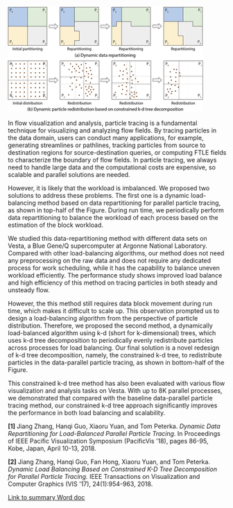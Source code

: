![Dynamic Particle Redistribution](images/2018-08-10/Picture17.png)

In flow visualization and analysis, particle tracing is a fundamental technique
for visualizing and analyzing flow fields. By tracing particles in the data
domain, users can conduct many applications, for example, generating
streamlines or pathlines, tracking particles from source to destination regions
for source-destination queries, or computing FTLE fields to characterize the
boundary of flow fields. In particle tracing, we always need to handle large
data and the computational costs are expensive, so scalable and parallel
solutions are needed.

However, it is likely that the workload is imbalanced.  We proposed two
solutions to address these problems. The first one is a dynamic load-balancing
method based on data repartitioning for parallel particle tracing, as shown in
top-half of the Figure. During run time, we periodically perform data
repartitioning to balance the workload of each process based on the estimation
of the block workload.

We studied this data-repartitioning method with different data sets on Vesta, a
Blue Gene/Q supercomputer at Argonne National Laboratory. Compared with other
load-balancing algorithms, our method does not need any preprocessing on the
raw data and does not require any dedicated process for work scheduling, while
it has the capability to balance uneven workload efficiently. The performance
study shows improved load balance and high efficiency of this method on tracing
particles in both steady and unsteady flow.

However, the this method still requires data block movement during run time,
which makes it difficult to scale up. This observation prompted us to design a
load-balancing algorithm from the perspective of particle distribution.
Therefore, we proposed the second method, a dynamically load-balanced algorithm
using k-d (short for k-dimensional) trees, which uses k-d tree decomposition to
periodically evenly redistribute particles across processes for load balancing.
Our final solution is a novel redesign of k-d tree decomposition, namely, the
constrained k-d tree, to redistribute particles in the data-parallel particle
tracing, as shown in bottom-half of the Figure.

This constrained k-d tree method has also been evaluated with various flow
visualization and analysis tasks on Vesta. With up to 8K parallel processes, we
demonstrated that compared with the baseline data-parallel particle tracing
method, our constrained k-d tree approach significantly improves the
performance in both load balancing and scalability.

**[1]** Jiang Zhang, Hanqi Guo, Xiaoru Yuan, and Tom Peterka.
*Dynamic Data Repartitioning for Load-Balanced Parallel Particle Tracing.*
In Proceedings of IEEE Pacific Visualization Symposium (PacificVis '18),
pages 86-95, Kobe, Japan, April 10-13, 2018.

**[2]** Jiang Zhang, Hanqi Guo, Fan Hong, Xiaoru Yuan, and Tom Peterka.
*Dynamic Load Balancing Based on Constrained K-D Tree Decomposition for
Parallel Particle Tracing.*
IEEE Transactions on Visualization and Computer Graphics (VIS '17),
24(1):954-963, 2018.

[Link to summary Word doc](files/2018-08-10/dynamic_load_balancing.docx)

